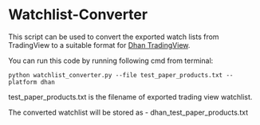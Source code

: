 # Watchlist-Converter
This script can be used to convert the exported watch lists from TradingView to a suitable format for [Dhan TradingView](https://dhan.co/).

You can run this code by running following cmd from terminal:
```
python watchlist_converter.py --file test_paper_products.txt --platform dhan
```
test_paper_products.txt is the filename of exported trading view watchlist. 

The converted watchlist will be stored as - dhan_test_paper_products.txt

